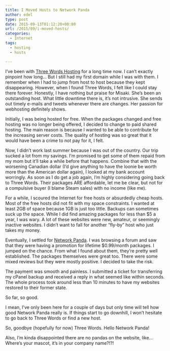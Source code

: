 ```yaml
---
title: I Moved Hosts to Network Panda
author: edel
type: post
date: 2015-09-13T01:12:20+00:00
url: /2015/09/i-moved-hosts/
categories:
  - Internet
tags:
  - hosting
  - hosts

---
```

I&#8217;ve been with [Three Words Hosting][1] for a long time now. I can&#8217;t exactly pinpoint how long&#8230; But I still had my first domain while I was with them. I remember when I had to jump from host to host because they kept disappearing. However, when I found Three Words, I felt like I could stay there forever. Honestly, I have nothing but praise for Misaki. She&#8217;s been an outstanding host. What little downtime there is, it&#8217;s not intrusive. She sends out timely e-mails and tweets whenever there are changes. Her passion for webhosting definitely shows.

Initially, I was being hosted for free. When the packages changed and free hosting was no longer being offered, I decided to change to paid shared hosting. The main reason is because I wanted to be able to contribute for the increasing server costs. The quality of hosting was so great that it would have been a crime to not pay for it, I felt.

Now, I didn&#8217;t work last summer because I was out of the country. Our trip sucked a lot from my savings. I&#8217;m promised to get some of them repaid from my mom but it&#8217;ll take a while before that happens. Combine that with the worsening Canadian dollar (I&#8217;d give anything to have the loonie be worth more than the American dollar again), I looked at my bank account worringly. As soon as I do get a job again, I&#8217;m highly considering going back to Three Words. Their packages ARE affordable, let me be clear, but not for a compulsive buyer (I blame Steam sales) with no income (like me).

For a while, I scoured the Internet for free hosts or absurdedly cheap hosts. Most of the free hosts did not fit with my space constraints. I wanted at least 2GB of space because 1GB is just too little. Backups can sometimes suck up the space. While I did find amazing packages for less than $5 a year, I was wary. A lot of these websites were new, amateur, or seemingly inactive websites. I didn&#8217;t want to fall for another &#8220;fly-by&#8221; host who just takes my money.

Eventually, I settled for [Network Panda][2]. I was browsing a forum and saw that they were having a promotion for lifetime $0.99/month packages. I jumped on the chance. From what I found about them, they&#8217;re pretty well established. The packages themselves were great too. There were some mixed reviews but they were mostly positive. I decided to take the risk.

The payment was smooth and painless. I submitted a ticket for transferring my cPanel backup and received a reply in what seemed like within seconds. The whole process took around less than 10 minutes to have my websites restored to their former state.

So far, so good.

I mean, I&#8217;ve only been here for a couple of days but only time will tell how good Network Panda really is. If things start to go downhill, I won&#8217;t hesitate to go back to Three Words or find a new host.

So, goodbye (hopefully for now) Three Words. Hello Network Panda!

Also, I&#8217;m kinda disappointed there are no pandas on the website, like&#8230; Where&#8217;s your mascot, it&#8217;s in your company name?!?!

<ol class="footnote">
</ol>

 [1]: http://three-words.net
 [2]: http://networkpanda.com